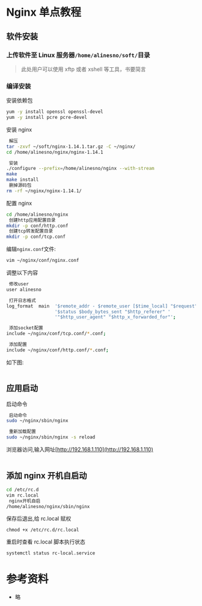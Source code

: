 # Nginx 单点教程

## 软件安装

### 上传软件至 Linux 服务器`/home/alinesno/soft/`目录

> 此处用户可以使用 xftp 或者 xshell 等工具，书要简言

### 编译安装

安装依赖包

```bash
yum -y install openssl openssl-devel
yum -y install pcre pcre-devel
```

安装 nginx

```bash
 解压
tar -zxvf ~/soft/nginx-1.14.1.tar.gz -C ~/nginx/
cd /home/alinesno/nginx/nginx-1.14.1

 安装
./configure --prefix=/home/alinesno/nginx --with-stream
make
make install
 删掉源码包
rm -rf ~/nginx/nginx-1.14.1/
```

配置 nginx

```bash
cd /home/alinesno/nginx
 创建http应用配置目录
mkdir -p conf/http.conf
 创建tcp转发配置目录
mkdir -p conf/tcp.conf
```

编辑`nginx.conf`文件:

```bash
vim ~/nginx/conf/nginx.conf
```

调整以下内容

```bash
 修改user
user alinesno

 打开日志格式
log_format  main  '$remote_addr - $remote_user [$time_local] "$request" '
                  '$status $body_bytes_sent "$http_referer" '
                  '"$http_user_agent" "$http_x_forwarded_for"';

 添加socket配置
include ~/nginx/conf/tcp.conf/*.conf;

 添加配置
include ~/nginx/conf/http.conf/*.conf;
```

如下图:

<img :src="$withBase('/operation/nginx_01.png')">

## 应用启动

启动命令

```bash
 启动命令
sudo ~/nginx/sbin/nginx

 重新加载配置
sudo ~/nginx/sbin/nginx -s reload
```

浏览器访问,输入网址[http://192.168.1.110](http://192.168.1.110)

<img :src="$withBase('/operation/nginx_02.png')">

## 添加 nginx 开机自启动

```bash
cd /etc/rc.d
vim rc.local
 nginx开机自启
/home/alinesno/nginx/sbin/nginx
```

保存后退出,给 rc.local 赋权

```
chmod +x /etc/rc.d/rc.local
```

重启时查看 rc.local 脚本执行状态

```bash
systemctl status rc-local.service
```

<!-- # Ansible构建 -->
<!-- - 脚本编写 -->

<!-- # 镜像 -->
<!-- - 构建镜像 -->
<!-- - 使用 -->

# 参考资料

- 略
  <!-- - [GitBook官网](http://www.baidu.com) -->
